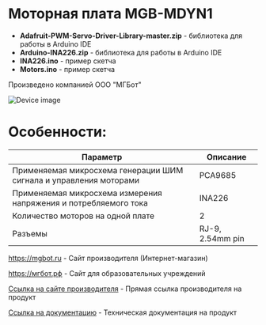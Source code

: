 # Моторная плата MGB-MDYN1 

- **Adafruit-PWM-Servo-Driver-Library-master.zip** - библиотека для работы в Arduino IDE
- **Arduino-INA226.zip** - библиотека для работы в Arduino IDE
- **INA226.ino** - пример скетча
- **Motors.ino** - пример скетча

Произведено компанией ООО "МГБот"

![Device image](https://mgbot.ru/upload/iblock/ad2/ad24e288a41698dbc4bb5965b5c7147f.jpg)

# Особенности:

| Параметр    | Описание |
| ----------- | -----------|
| Применяемая микросхема генерации ШИМ сигнала и управления моторами   | PCA9685|
| Применяемая микросхема измерения напряжения и потребляемого тока| INA226 |
| Количество моторов на одной плате     | 2|
| Разъемы     | RJ-9, 2.54mm pin|

https://mgbot.ru  - Сайт производителя (Интернет-магазин)

https://мгбот.рф  - Сайт для образовательных учреждений

[Ссылка на сайте производителя](https://mgbot.ru/catalog/uchebnaya_robototekhnika/nabor_dinamika_start_m1/) - Прямая ссылка производителя на продукт

[Ссылка на документацию](https://books.mgbot.ru/devices/MGB-MDYN1.pdf) - Техническая документация на продукт